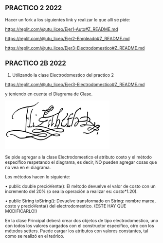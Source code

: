 ## PRACTICO 2 2022

Hacer un fork a los siguientes link y realizar lo que allí se pide:

https://replit.com/@utu_liceo/Ejer1-Auto#Z_README.md

https://replit.com/@utu_liceo/Ejer2-Empleado#Z_README.md

https://replit.com/@utu_liceo/Ejer3-Electrodomestico#Z_README.md

## PRACTICO 2B 2022

1) Utilizando la clase Electrodomestico del practico 2 

https://replit.com/@utu_liceo/Ejer3-Electrodomestico#Z_README.md

y teniendo en cuenta el Diagrama de Clase.

![nombre alternativo](./imagen.png)  



 

 

 

 

 

 Se pide agregar a la clase Electrodomestico el atributo costo y el método específico respetando el diagrama, es decir, NO pueden agregar cosas que no vea en el diagrama.

Los métodos hacen lo siguiente:

•       public double precioVenta(): El método devuelve el valor de costo con un incremento del 20% (o sea la operación a realizar es: costo*1.20).

•       public  String  toString(): Devuelve transformado en String: nombre marca, costo y precioVenta() del electrodomestico.     (ESTE HAY QUE MODIFICARLO!)

 

En la clase Principal deberá crear dos objetos de tipo electrodomestico, uno con todos los valores cargados con el constructor específico, otro con los métodos setters. Puede cargar los atributos con valores constantes, tal como se realizó en el teórico.
